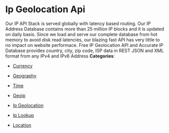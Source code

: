 # Ip Geolocation Api


Our IP API Stack is served globally with latency based routing.  Our IP Address Database contains more than 25 million IP blocks and it is updated on daily basis.  Since we load and serve our complete database from hot memory to avoid disk read latencies, our blazing fast API has very little to no impact on website performace. Free IP Geolocation API and Accurate IP Database provides country, city, zip code, ISP data in REST JSON and XML format from any IPv4 and IPv6 Address
**Categories**:

- [Currency](https://github/awesome-apis/awesome-apis#currency)

- [Geography](https://github/awesome-apis/awesome-apis#geography)

- [Time](https://github/awesome-apis/awesome-apis#time)

- [Geoip](https://github/awesome-apis/awesome-apis#geoip)

- [Ip Geolocation](https://github/awesome-apis/awesome-apis#ip-geolocation)

- [Ip Lookup](https://github/awesome-apis/awesome-apis#ip-lookup)

- [Location](https://github/awesome-apis/awesome-apis#location)



